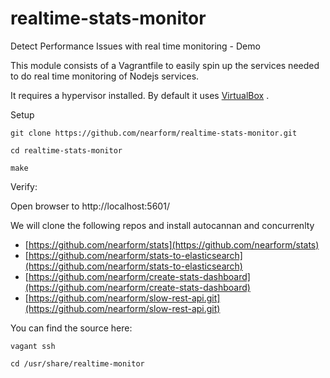 # realtime-stats-monitor
Detect Performance Issues with real time monitoring - Demo

This module consists of a Vagrantfile to easily spin up the services needed to do real time monitoring of Nodejs services.

It requires a hypervisor installed.  By default it uses [VirtualBox](https://www.virtualbox.org) .

Setup

``` 
git clone https://github.com/nearform/realtime-stats-monitor.git 

cd realtime-stats-monitor

make
```

Verify:

Open browser to http://localhost:5601/


We will clone the following repos and install autocannan and concurrenlty

- [https://github.com/nearform/stats](https://github.com/nearform/stats)
- [https://github.com/nearform/stats-to-elasticsearch](https://github.com/nearform/stats-to-elasticsearch)
- [https://github.com/nearform/create-stats-dashboard](https://github.com/nearform/create-stats-dashboard)
- [https://github.com/nearform/slow-rest-api.git](https://github.com/nearform/slow-rest-api.git)


You can find the source here:

```
vagant ssh

cd /usr/share/realtime-monitor
 ```
